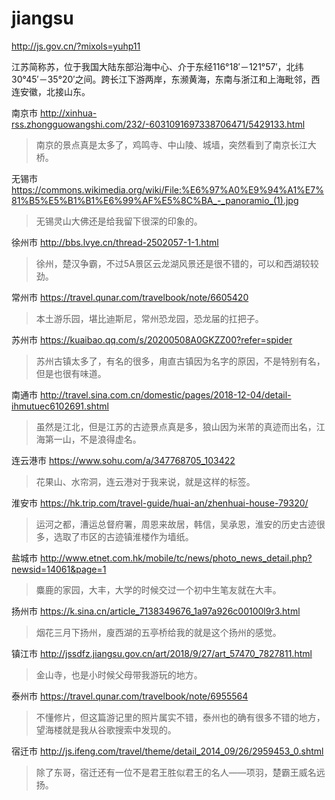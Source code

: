 # jiangsu

http://js.gov.cn/?mixols=yuhp11

江苏简称苏，位于我国大陆东部沿海中心、介于东经116°18′－121°57′，北纬30°45′－35°20′之间。跨长江下游两岸，东濒黄海，东南与浙江和上海毗邻，西连安徽，北接山东。

南京市 http://xinhua-rss.zhongguowangshi.com/232/-6031091697338706471/5429133.html

> 南京的景点真是太多了，鸡鸣寺、中山陵、城墙，突然看到了南京长江大桥。

无锡市 https://commons.wikimedia.org/wiki/File:%E6%97%A0%E9%94%A1%E7%81%B5%E5%B1%B1%E6%99%AF%E5%8C%BA_-_panoramio_(1).jpg

> 无锡灵山大佛还是给我留下很深的印象的。

徐州市 http://bbs.lvye.cn/thread-2502057-1-1.html

> 徐州，楚汉争霸，不过5A景区云龙湖风景还是很不错的，可以和西湖较较劲。

常州市 https://travel.qunar.com/travelbook/note/6605420

> 本土游乐园，堪比迪斯尼，常州恐龙园，恐龙届的扛把子。

苏州市 https://kuaibao.qq.com/s/20200508A0GKZZ00?refer=spider

> 苏州古镇太多了，有名的很多，甪直古镇因为名字的原因，不是特别有名，但是也很有味道。

南通市 http://travel.sina.com.cn/domestic/pages/2018-12-04/detail-ihmutuec6102691.shtml

> 虽然是江北，但是江苏的古迹景点真是多，狼山因为米芾的真迹而出名，江海第一山，不是浪得虚名。

连云港市 https://www.sohu.com/a/347768705_103422

> 花果山、水帘洞，连云港对于我来说，就是这样的标签。

淮安市 https://hk.trip.com/travel-guide/huai-an/zhenhuai-house-79320/

> 运河之都，漕运总督府署，周恩来故居，韩信，吴承恩，淮安的历史古迹很多，选取了市区的古迹镇淮楼作为墙纸。

盐城市 http://www.etnet.com.hk/mobile/tc/news/photo_news_detail.php?newsid=14061&page=1

> 麋鹿的家园，大丰，大学的时候交过一个初中生笔友就在大丰。

扬州市 https://k.sina.cn/article_7138349676_1a97a926c00100l9r3.html

> 烟花三月下扬州，廋西湖的五亭桥给我的就是这个扬州的感觉。

镇江市 http://jssdfz.jiangsu.gov.cn/art/2018/9/27/art_57470_7827811.html

> 金山寺，也是小时候父母带我游玩的地方。

泰州市 https://travel.qunar.com/travelbook/note/6955564

> 不懂修片，但这篇游记里的照片属实不错，泰州也的确有很多不错的地方，望海楼就是我从谷歌搜索中发现的。

宿迁市 http://js.ifeng.com/travel/theme/detail_2014_09/26/2959453_0.shtml

> 除了东哥，宿迁还有一位不是君王胜似君王的名人——项羽，楚霸王威名远扬。